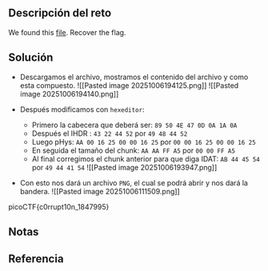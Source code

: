 ## Descripción del reto
We found this [file](https://jupiter.challenges.picoctf.org/static/ab30fcb7d47364b4190a7d3d40edb551/mystery). Recover the flag.

## Solución
- Descargamos el archivo, mostramos el contenido del archivo y como esta compuesto.
![[Pasted image 20251006194125.png]]
![[Pasted image 20251006194140.png]]

- Después modificamos con `hexeditor`:
	- Primero la cabecera que deberá ser: `89 50 4E 47 0D 0A 1A 0A`
	- Después el IHDR : `43 22 44 52` por `49 48 44 52`
	- Luego pHys: `AA 00 16 25 00 00 16 25` por `00 00 16 25 00 00 16 25`
	- En seguida el tamaño del chunk:  `AA AA FF A5` por  `00 00 FF A5`
	- Al final corregimos el chunk anterior para que diga IDAT: `AB 44 45 54` por `49 44 41 54`
![[Pasted image 20251006193947.png]]

- Con esto nos dará un archivo `PNG`, el cual se podrá abrir y nos dará la bandera.
![[Pasted image 20251006111509.png]]

picoCTF{c0rrupt10n_1847995}
## Notas


## Referencia